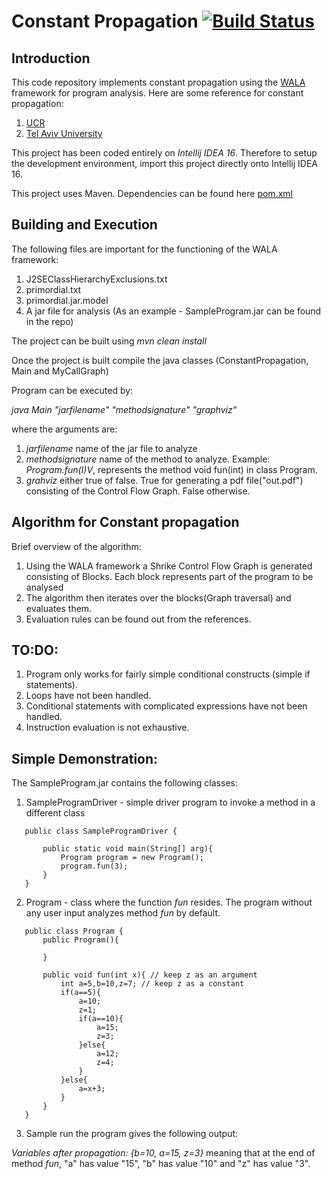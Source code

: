 # Constant Propagation [![Build Status](https://travis-ci.org/Athithyaa/WalaTest.svg?branch=master)](https://travis-ci.org/Athithyaa/WalaTest)

## Introduction

This code repository implements constant propagation using the [WALA](http://wala.sourceforge.net/wiki/index.php/Main_Page) framework for
program analysis. Here are some reference for constant propagation:

1. [UCR](http://www.cs.ucr.edu/~gupta/teaching/201-14/Papers/const.pdf)
2. [Tel Aviv University](http://www.cs.tau.ac.il/~msagiv/courses/pa07/lecture2-notes-update.pdf) 

This project has been coded entirely on *Intellij IDEA 16*. Therefore to setup the development environment, import
this project directly onto Intellij IDEA 16.

This project uses Maven. Dependencies can be found here [pom.xml](pom.xml)

## Building and Execution
The following files are important for the functioning of the WALA framework:

1. J2SEClassHierarchyExclusions.txt
2. primordial.txt
3. primordial.jar.model
4. A jar file for analysis (As an example - SampleProgram.jar can be found in the repo)

The project can be built using
*mvn clean install*

Once the project is built compile the java classes (ConstantPropagation, Main and MyCallGraph)

Program can be executed by:

*java Main "jarfilename" "methodsignature" "graphviz"*

where the arguments are:

1. *jarfilename* name of the jar file to analyze
2. *methodsignature* name of the method to analyze. Example: *Program.fun(I)V*, represents the method void fun(int) in class Program.
3. *grahviz* either true of false. True for generating a pdf file("out.pdf") consisting of the Control Flow Graph. False otherwise.


## Algorithm for Constant propagation
Brief overview of the algorithm:

1. Using the WALA framework a Shrike Control Flow Graph is generated consisting of Blocks. Each block represents part of the program to
be analysed
2. The algorithm then iterates over the blocks(Graph traversal) and evaluates them.
3. Evaluation rules can be found out from the references.

## TO:DO:

1. Program only works for fairly simple conditional constructs (simple if statements).
2. Loops have not been handled.
3. Conditional statements with complicated expressions have not been handled.
4. Instruction evaluation is not exhaustive.


## Simple Demonstration:
The SampleProgram.jar contains the following classes:

1. SampleProgramDriver - simple driver program to invoke a method in a different class
 ~~~~
    public class SampleProgramDriver {
    
        public static void main(String[] arg){
            Program program = new Program();
            program.fun(3);
        }
    }
 ~~~~
2. Program - class where the function *fun* resides. The program without any user input analyzes method *fun* by default.
 ~~~~
    public class Program {
        public Program(){
    
        }
    
        public void fun(int x){ // keep z as an argument
            int a=5,b=10,z=7; // keep z as a constant
            if(a==5){
                a=10;
                z=1;
                if(a==10){
                    a=15;
                    z=3;
                }else{
                    a=12;
                    z=4;
                }
            }else{
                a=x+3;
            }
        }
    }
 ~~~~
3. Sample run the program gives the following output:

*Variables after propagation: {b=10, a=15, z=3}*
meaning that at the end of method *fun*, "a" has value "15", "b" has value "10" and "z" has value "3". 